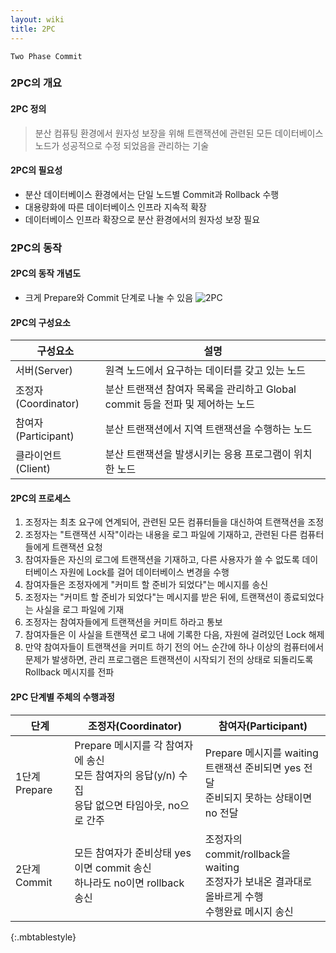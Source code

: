 ```yaml
---
layout: wiki
title: 2PC
---
```


`Two Phase Commit`

### 2PC의 개요
#### 2PC 정의
> 분산 컴퓨팅 환경에서 원자성 보장을 위해 트랜잭션에 관련된 모든 데이터베이스 노드가 성공적으로 수정 되었음을 관리하는 기술

#### 2PC의 필요성
* 분산 데이터베이스 환경에서는 단일 노드별 Commit과 Rollback 수행
* 대용량화에 따른 데이터베이스 인프라 지속적 확장
* 데이터베이스 인프라 확장으로 분산 환경에서의 원자성 보장 필요

### 2PC의 동작
#### 2PC의 동작 개념도
* 크게 Prepare와 Commit 단계로 나눌 수 있음
![2PC](http://lig-membres.imag.fr/krakowia/Files/MW-Book/Chapters/Transact/Chapters/Transact/Figs/two-pc.gif)

#### 2PC의 구성요소

|구성요소|설명|
|------|---|
|서버(Server) | 원격 노드에서 요구하는 데이터를 갖고 있는 노드|
|조정자(Coordinator)| 분산 트랜잭션 참여자 목록을 관리하고 Global commit 등을 전파 및 제어하는 노드|
|참여자(Participant) | 분산 트랜잭션에서 지역 트랜잭션을 수행하는 노드|
|클라이언트(Client) | 분산 트랜잭션을 발생시키는 응용 프로그램이 위치한 노드|

#### 2PC의 프로세스
1. 조정자는 최초 요구에 연계되어, 관련된 모든 컴퓨터들을 대신하여 트랜잭션을 조정
2. 조정자는 "트랜잭션 시작"이라는 내용을 로그 파일에 기재하고, 관련된 다른 컴퓨터들에게 트랜잭션 요청
3. 참여자들은 자신의 로그에 트랜잭션을 기재하고, 다른 사용자가 쓸 수 없도록 데이터베이스 자원에 Lock를 걸어 데이터베이스 변경을 수행
4. 참여자들은 조정자에게 "커미트 할 준비가 되었다"는 메시지를 송신
5. 조정자는 "커미트 할 준비가 되었다"는 메시지를 받은 뒤에, 트랜잭션이 종료되었다는 사실을 로그 파일에 기재
6. 조정자는 참여자들에게 트랜잭션을 커미트 하라고 통보
7. 참여자들은 이 사실을 트랜잭션 로그 내에 기록한 다음, 자원에 걸려있던 Lock 해제
8. 만약 참여자들이 트랜잭션을 커미트 하기 전의 어느 순간에 하나 이상의 컴퓨터에서 문제가 발생하면, 관리 프로그램은 트랜잭션이 시작되기 전의 상태로 되돌리도록 Rollback 메시지를 전파

#### 2PC 단계별 주체의 수행과정

| 단계 | 조정자(Coordinator) | 참여자(Participant) |
|------|---------------------|---------------------|
| 1단계 Prepare | Prepare 메시지를 각 참여자에 송신<br>모든 참여자의 응답(y/n) 수집<br>응답 없으면 타임아웃, no으로 간주 | Prepare 메시지를 waiting<br>트랜잭션 준비되면 yes 전달<br>준비되지 못하는 상태이면 no 전달|
| 2단계 Commit | 모든 참여자가 준비상태 yes이면 commit 송신<br>하나라도 no이면 rollback 송신 | 조정자의 commit/rollback을 waiting<br>조정자가 보내온 결과대로 올바르게 수행<br>수행완료 메시지 송신 |
{:.mbtablestyle}
